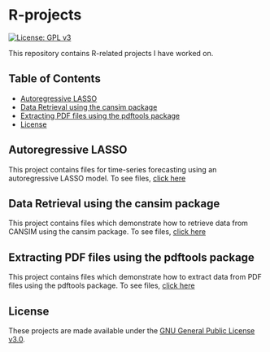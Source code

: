 # R-projects
[![License: GPL v3](https://img.shields.io/badge/License-GPLv3-blue.svg)](https://www.gnu.org/licenses/gpl-3.0)

This repository contains R-related projects I have worked on. 

## Table of Contents
- [Autoregressive LASSO](#Autoregressive-LASSO)
- [Data Retrieval using the cansim package](#Data-Retrive)
- [Extracting PDF files using the pdftools package](#PDF-files)
- [License](#License)

## Autoregressive LASSO <a name="Autoregressive-LASSO"></a>
This project contains files for time-series forecasting using an autoregressive LASSO model. To see files, [click here](https://github.com/lj-valencia/R-projects/tree/master/Autoregressive-LASSO)

## Data Retrieval using the cansim package <a name="Data-Retrive"></a>
This project contains files which demonstrate how to retrieve data from CANSIM using the cansim package. To see files, [click here](https://github.com/lj-valencia/R-projects/tree/master/CANSIM-Retrieval)

## Extracting PDF files using the pdftools package <a name="PDF-files"></a>
This project contains files which demonstrate how to extract data from PDF files using the pdftools package. To see files, [click here](https://github.com/lj-valencia/R-projects/tree/master/Extract-PDF-1)

## License <a name="License"></a>
These projects are made available under the [GNU General Public License v3.0](https://www.gnu.org/licenses/gpl-3.0.en.html).
